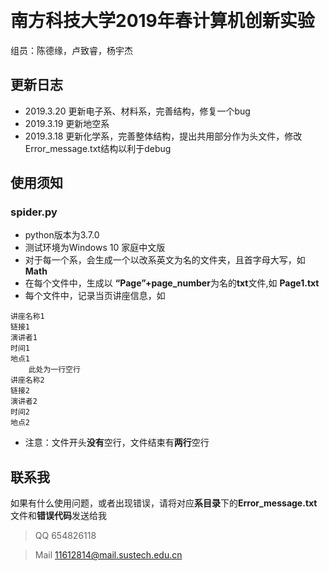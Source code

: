 ﻿﻿﻿﻿﻿﻿﻿﻿
# 南方科技大学2019年春计算机创新实验

组员：陈德缘，卢致睿，杨宇杰
## 更新日志
* 2019.3.20 更新电子系、材料系，完善结构，修复一个bug
* 2019.3.19 更新地空系
* 2019.3.18 更新化学系，完善整体结构，提出共用部分作为头文件，修改Error_message.txt结构以利于debug
## 使用须知
### spider.py
- python版本为3.7.0
- 测试环境为Windows 10 家庭中文版
- 对于每一个系，会生成一个以改系英文为名的文件夹，且首字母大写，如**Math**
- 在每个文件中，生成以 **“Page”+page_number**为名的**txt**文件,如 **Page1.txt**
- 每个文件中，记录当页讲座信息，如
```
讲座名称1
链接1
演讲者1
时间1
地点1
    此处为一行空行
讲座名称2
链接2
演讲者2
时间2
地点2
```
- 注意：文件开头**没有**空行，文件结束有**两行**空行
## 联系我
如果有什么使用问题，或者出现错误，请将对应**系目录**下的**Error_message.txt**文件和**错误代码**发送给我
> QQ 654826118

> Mail 11612814@mail.sustech.edu.cn
































